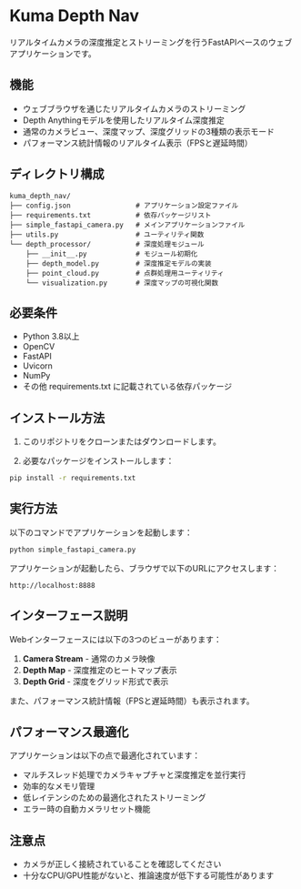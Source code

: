 # Kuma Depth Nav

リアルタイムカメラの深度推定とストリーミングを行うFastAPIベースのウェブアプリケーションです。

## 機能

- ウェブブラウザを通じたリアルタイムカメラのストリーミング
- Depth Anythingモデルを使用したリアルタイム深度推定
- 通常のカメラビュー、深度マップ、深度グリッドの3種類の表示モード
- パフォーマンス統計情報のリアルタイム表示（FPSと遅延時間）

## ディレクトリ構成

```
kuma_depth_nav/
├── config.json                # アプリケーション設定ファイル
├── requirements.txt           # 依存パッケージリスト
├── simple_fastapi_camera.py   # メインアプリケーションファイル
├── utils.py                   # ユーティリティ関数
└── depth_processor/           # 深度処理モジュール
    ├── __init__.py            # モジュール初期化
    ├── depth_model.py         # 深度推定モデルの実装
    ├── point_cloud.py         # 点群処理用ユーティリティ
    └── visualization.py       # 深度マップの可視化関数
```

## 必要条件

- Python 3.8以上
- OpenCV
- FastAPI
- Uvicorn
- NumPy
- その他 requirements.txt に記載されている依存パッケージ

## インストール方法

1. このリポジトリをクローンまたはダウンロードします。

2. 必要なパッケージをインストールします：

```bash
pip install -r requirements.txt
```

## 実行方法

以下のコマンドでアプリケーションを起動します：

```bash
python simple_fastapi_camera.py
```

アプリケーションが起動したら、ブラウザで以下のURLにアクセスします：

```
http://localhost:8888
```

## インターフェース説明

Webインターフェースには以下の3つのビューがあります：

1. **Camera Stream** - 通常のカメラ映像
2. **Depth Map** - 深度推定のヒートマップ表示
3. **Depth Grid** - 深度をグリッド形式で表示

また、パフォーマンス統計情報（FPSと遅延時間）も表示されます。

## パフォーマンス最適化

アプリケーションは以下の点で最適化されています：

- マルチスレッド処理でカメラキャプチャと深度推定を並行実行
- 効率的なメモリ管理
- 低レイテンシのための最適化されたストリーミング
- エラー時の自動カメラリセット機能

## 注意点

- カメラが正しく接続されていることを確認してください
- 十分なCPU/GPU性能がないと、推論速度が低下する可能性があります
